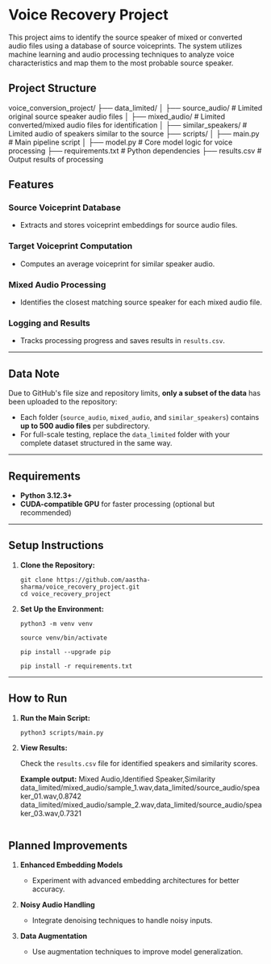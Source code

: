 
# **Voice Recovery Project**

This project aims to identify the source speaker of mixed or converted audio files using a database of source voiceprints. The system utilizes machine learning and audio processing techniques to analyze voice characteristics and map them to the most probable source speaker.


## **Project Structure**

voice_conversion_project/
├── data_limited/
│   ├── source_audio/           # Limited original source speaker audio files
│   ├── mixed_audio/            # Limited converted/mixed audio files for identification
│   ├── similar_speakers/       # Limited audio of speakers similar to the source
├── scripts/
│   ├── main.py                 # Main pipeline script
│   ├── model.py                # Core model logic for voice processing
├── requirements.txt            # Python dependencies
├── results.csv                 # Output results of processing


## **Features**

### **Source Voiceprint Database**
- Extracts and stores voiceprint embeddings for source audio files.

### **Target Voiceprint Computation**
- Computes an average voiceprint for similar speaker audio.

### **Mixed Audio Processing**
- Identifies the closest matching source speaker for each mixed audio file.

### **Logging and Results**
- Tracks processing progress and saves results in `results.csv`.

---

## **Data Note**

Due to GitHub's file size and repository limits, **only a subset of the data** has been uploaded to the repository:
- Each folder (`source_audio`, `mixed_audio`, and `similar_speakers`) contains **up to 500 audio files** per subdirectory.
- For full-scale testing, replace the `data_limited` folder with your complete dataset structured in the same way.

---

## **Requirements**

- **Python 3.12.3+**
- **CUDA-compatible GPU** for faster processing (optional but recommended)

---

## **Setup Instructions**

1. **Clone the Repository:**

   ```
   git clone https://github.com/aastha-sharma/voice_recovery_project.git
   cd voice_recovery_project
   ```

2. **Set Up the Environment:**

   ```
   python3 -m venv venv
   
   source venv/bin/activate
   
   pip install --upgrade pip
   
   pip install -r requirements.txt
   
   ```

---

## **How to Run**

1. **Run the Main Script:**

   ```
   python3 scripts/main.py
   ```

3. **View Results:**

   Check the `results.csv` file for identified speakers and similarity scores.

   **Example output:**
   Mixed Audio,Identified Speaker,Similarity
   data_limited/mixed_audio/sample_1.wav,data_limited/source_audio/speaker_01.wav,0.8742
   data_limited/mixed_audio/sample_2.wav,data_limited/source_audio/speaker_03.wav,0.7321
   ```

## **Planned Improvements**

1. **Enhanced Embedding Models**
   - Experiment with advanced embedding architectures for better accuracy.

2. **Noisy Audio Handling**
   - Integrate denoising techniques to handle noisy inputs.

3. **Data Augmentation**
   - Use augmentation techniques to improve model generalization.

